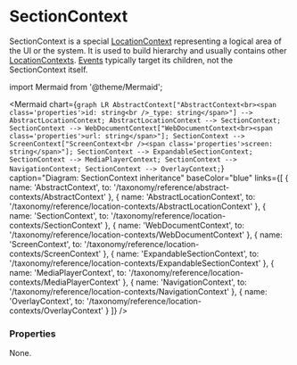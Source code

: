 # SectionContext

SectionContext is a special [LocationContext](/taxonomy/reference/location-contexts/overview.md) representing a logical area of the UI or the system. It is used to build hierarchy and usually contains other [LocationContexts](/taxonomy/reference/location-contexts/overview.md). [Events](/taxonomy/events) typically target its children, not the SectionContext itself.

import Mermaid from '@theme/Mermaid';

<Mermaid chart={`
	graph LR
		AbstractContext["AbstractContext<br><span class='properties'>id: string<br />_type: string</span>"] --> AbstractLocationContext;
		AbstractLocationContext --> SectionContext;
    SectionContext --> WebDocumentContext["WebDocumentContext<br><span class='properties'>url: string</span>"];
    SectionContext --> ScreenContext["ScreenContext<br /><span class='properties'>screen: string</span>"];
    SectionContext --> ExpandableSectionContext;
    SectionContext --> MediaPlayerContext;
    SectionContext --> NavigationContext;
    SectionContext --> OverlayContext;
`} 
  caption="Diagram: SectionContext inheritance" 
  baseColor="blue" 
  links={[
    { name: 'AbstractContext', to: '/taxonomy/reference/abstract-contexts/AbstractContext' },
    { name: 'AbstractLocationContext', to: '/taxonomy/reference/location-contexts/AbstractLocationContext' },
    { name: 'SectionContext', to: '/taxonomy/reference/location-contexts/SectionContext' },
    { name: 'WebDocumentContext', to: '/taxonomy/reference/location-contexts/WebDocumentContext' },
    { name: 'ScreenContext', to: '/taxonomy/reference/location-contexts/ScreenContext' },
    { name: 'ExpandableSectionContext', to: '/taxonomy/reference/location-contexts/ExpandableSectionContext' },
    { name: 'MediaPlayerContext', to: '/taxonomy/reference/location-contexts/MediaPlayerContext' },
    { name: 'NavigationContext', to: '/taxonomy/reference/location-contexts/NavigationContext' },
    { name: 'OverlayContext', to: '/taxonomy/reference/location-contexts/OverlayContext' }
  ]}
/>

### Properties
None.